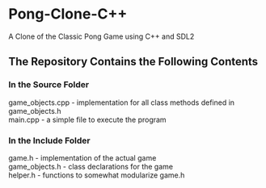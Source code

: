 # Pong-Clone-C++
A Clone of the Classic Pong Game using C++ and SDL2
## The Repository Contains the Following Contents
### In the Source Folder
game_objects.cpp - implementation for all class methods defined in game_objects.h </br>
main.cpp - a simple file to execute the program
### In the Include Folder
game.h - implementation of the actual game </br>
game_objects.h - class declarations for the game </br>
helper.h - functions to somewhat modularize game.h
